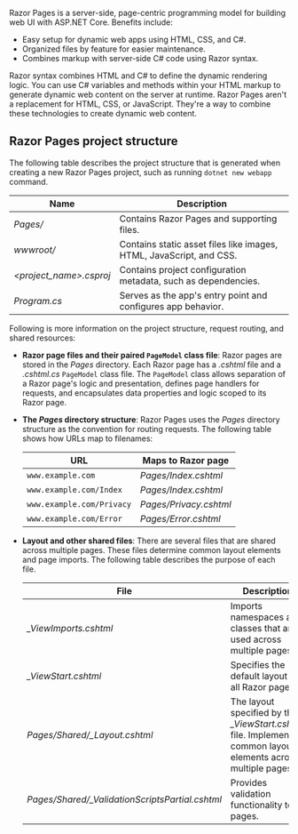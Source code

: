 Razor Pages is a server-side, page-centric programming model for building web UI with ASP.NET Core. Benefits include:

*   Easy setup for dynamic web apps using HTML, CSS, and C#.
*   Organized files by feature for easier maintenance.
*   Combines markup with server-side C# code using Razor syntax.

Razor syntax combines HTML and C# to define the dynamic rendering logic. You can use C# variables and methods within your HTML markup to generate dynamic web content on the server at runtime. Razor Pages aren't a replacement for HTML, CSS, or JavaScript. They're a way to combine these technologies to create dynamic web content.

## Razor Pages project structure

The following table describes the project structure that is generated when creating a new Razor Pages project, such as running `dotnet new webapp` command.

| Name | Description |
| --- | --- |
| *Pages/* | Contains Razor Pages and supporting files. |
| *wwwroot/* | Contains static asset files like images, HTML, JavaScript, and CSS. |
| *<project_name>.csproj* | Contains project configuration metadata, such as dependencies. |
| *Program.cs* | Serves as the app's entry point and configures app behavior. |

Following is more information on the project structure, request routing, and shared resources:

*   **Razor page files and their paired `PageModel` class file**: Razor pages are stored in the *Pages* directory. Each Razor page has a *.cshtml* file and a *.cshtml.cs* `PageModel` class file. The `PageModel` class allows separation of a Razor page's logic and presentation, defines page handlers for requests, and encapsulates data properties and logic scoped to its Razor page.

*   **The *Pages* directory structure**: Razor Pages uses the *Pages* directory structure as the convention for routing requests. The following table shows how URLs map to filenames:

    | URL | Maps to Razor page |
    | --- | --- |
    | `www.example.com` | *Pages/Index.cshtml* |
    | `www.example.com/Index` | *Pages/Index.cshtml* |
    | `www.example.com/Privacy` | *Pages/Privacy.cshtml* |
    | `www.example.com/Error` | *Pages/Error.cshtml* |

* **Layout and other shared files**: There are several files that are shared across multiple pages. These files determine common layout elements and page imports. The following table describes the purpose of each file.

    | File | Description |
    | --- | --- |
    | *_ViewImports.cshtml* | Imports namespaces and classes that are used across multiple pages. |
    | *_ViewStart.cshtml* | Specifies the default layout for all Razor pages. |
    | *Pages/Shared/_Layout.cshtml* | The layout specified by the *_ViewStart.cshtml* file. Implements common layout elements across multiple pages. |
    | *Pages/Shared/_ValidationScriptsPartial.cshtml* | Provides validation functionality to all pages. |

